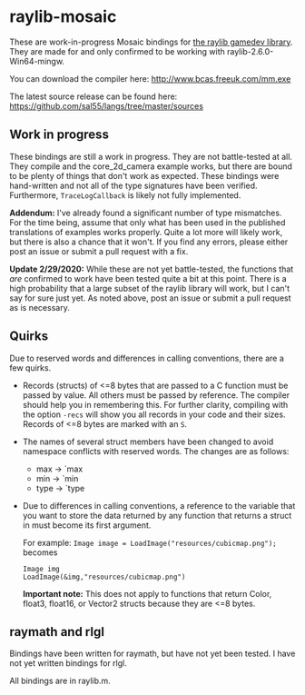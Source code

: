 # raylib-mosaic

These are work-in-progress Mosaic bindings for [the raylib gamedev library](https://github.com/raysan5/raylib). They are made for and only confirmed to be working with raylib-2.6.0-Win64-mingw.

You can download the compiler here: http://www.bcas.freeuk.com/mm.exe

The latest source release can be found here: https://github.com/sal55/langs/tree/master/sources

## Work in progress

These bindings are still a work in progress. They are not battle-tested at all. They compile and the core_2d_camera example works, but there are bound to be plenty of things that don't work as expected. These bindings were hand-written and not all of the type signatures have been verified. Furthermore, `TraceLogCallback` is likely not fully implemented.

**Addendum:** I've already found a significant number of type mismatches. For the time being, assume that only what has been used in the published translations of examples works properly. Quite a lot more will likely work, but there is also a chance that it won't. If you find any errors, please either post an issue or submit a pull request with a fix.

**Update 2/29/2020:** While these are not yet battle-tested, the functions that *are* confirmed to work have been tested quite a bit at this point. There is a high probability that a large subset of the raylib library will work, but I can't say for sure just yet. As noted above, post an issue or submit a pull request as is necessary.

## Quirks

Due to reserved words and differences in calling conventions, there are a few quirks.

* Records (structs) of <=8 bytes that are passed to a C function must be passed by value. All others must be passed by reference. The compiler should help you in remembering this. For further clarity, compiling with the option `-recs` will show you all records in your code and their sizes. Records of <=8 bytes are marked with an `S`.

* The names of several struct members have been changed to avoid namespace conflicts with reserved words. The changes are as follows:
    * max -> `max
    * min -> `min
    * type -> `type

* Due to differences in calling conventions, a reference to the variable that you want to store the data returned by any function that returns a struct in must become its first argument.

  For example:
  `Image image = LoadImage("resources/cubicmap.png");` becomes
  ```
  Image img
  LoadImage(&img,"resources/cubicmap.png")
  ```
  **Important note:** This does not apply to functions that return Color, float3, float16, or Vector2 structs because they are <=8 bytes.

## raymath and rlgl

Bindings have been written for raymath, but have not yet been tested. I have not yet written bindings for rlgl.

All bindings are in raylib.m.
